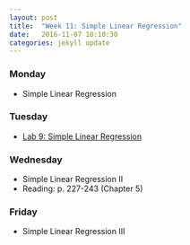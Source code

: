 ```yaml
---
layout: post
title:  "Week 11: Simple Linear Regression"
date:   2016-11-07 10:10:30
categories: jekyll update
---
```


### Monday
- Simple Linear Regression

### Tuesday
- <a href = "{{ site.baseurl }}/assets/week-11/simple_regression.html" target = "_blank">Lab 9: Simple Linear Regression</a>

### Wednesday
- Simple Linear Regression II
- Reading: p. 227-243 (Chapter 5)

### Friday
- Simple Linear Regression III
